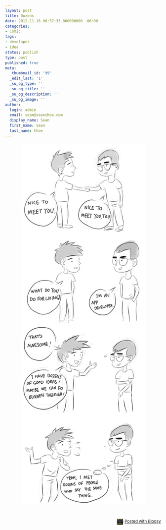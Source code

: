 ```yaml
---
layout: post
title: Dozens
date: 2012-11-16 06:37:33.000000000 -08:00
categories:
- Comic
tags:
- developer
- idea
status: publish
type: post
published: true
meta:
  _thumbnail_id: '99'
  _edit_last: '1'
  _su_og_type: ''
  _su_og_title: ''
  _su_og_description: ''
  _su_og_image: ''
author:
  login: admin
  email: sean@seanchoe.com
  display_name: Sean
  first_name: Sean
  last_name: Choe
---
```

<div class="separator" style="clear: both; text-align: center;"><a href="http://seanchoe.com/blog/wp-content/uploads/2012/11/wpid-Photo-Nov-16-2012-1244-PM.jpg" target="_blank" style="margin-left: 1em; margin-right: 1em;"><img src="assets/wpid-Photo-Nov-16-2012-1244-PM.jpg" id="blogsy-1353098788862.115" class="aligncenter" width="400" height="1165" alt="" /></a></div>
<p>&nbsp;</p>
<div style="text-align: right; font-size: small; clear: both;" id="blogsy_footer"><a href="http://blogsyapp.com" target="_blank"><img src="assets/blogsy_footer_icon.png" alt="Posted with Blogsy" style="vertical-align: middle; margin-right: 5px;" width="20" height="20" />Posted with Blogsy</a></div>
